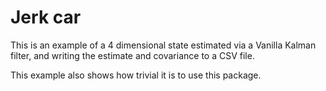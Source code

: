 # Jerk car
This is an example of a 4 dimensional state estimated via a Vanilla Kalman filter, and writing the estimate and covariance to a CSV file.

This example also shows how trivial it is to use this package.
